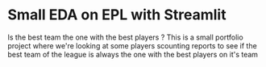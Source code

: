 # Small EDA on EPL with Streamlit

Is the best team the one with the best players ? This is a small portfolio project where we're looking at some players scounting reports to see if the best team of the league is always the one with the best players on it's team
